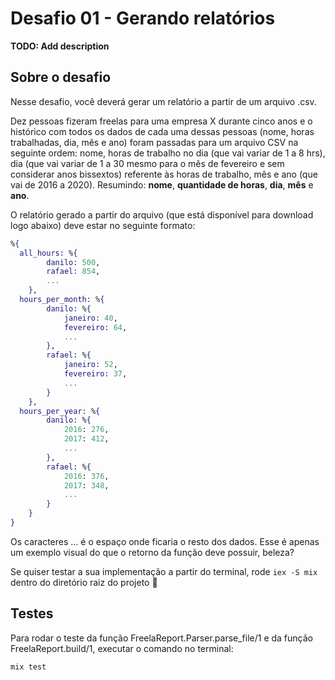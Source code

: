 # Desafio 01 - Gerando relatórios

**TODO: Add description**

## Sobre o desafio

Nesse desafio, você deverá gerar um relatório a partir de um arquivo .csv.

Dez pessoas fizeram freelas para uma empresa X durante cinco anos e o histórico com todos os dados de cada uma dessas pessoas (nome, horas trabalhadas, dia, mês e ano) foram passadas para um arquivo CSV na seguinte ordem: nome, horas de trabalho no dia (que vai variar de 1 a 8 hrs), dia (que vai variar de 1 a 30 mesmo para o mês de fevereiro e sem considerar anos bissextos) referente às horas de trabalho, mês e ano (que vai de 2016 a 2020). Resumindo: **nome**, **quantidade de horas**, **dia**, **mês** e **ano**.

O relatório gerado a partir do arquivo (que está disponível para download logo abaixo) deve estar no seguinte formato:

```elixir
%{
  all_hours: %{
        danilo: 500,
        rafael: 854,
        ...
    },
  hours_per_month: %{
        danilo: %{
            janeiro: 40,
            fevereiro: 64,
            ...
        },
        rafael: %{
            janeiro: 52,
            fevereiro: 37,
            ...
        }
    },
  hours_per_year: %{
        danilo: %{
            2016: 276,
            2017: 412,
            ...
        },
        rafael: %{
            2016: 376,
            2017: 348,
            ...
        }
    }
}
```
Os caracteres ... é o espaço onde ficaria o resto dos dados. Esse é apenas um exemplo visual do que o retorno da função deve possuir, beleza?

Se quiser testar a sua implementação a partir do terminal, rode `iex -S mix` dentro do diretório raiz do projeto 🚀

## Testes

Para rodar o teste da função FreelaReport.Parser.parse_file/1 e da função FreelaReport.build/1, executar o comando no terminal:

`mix test`


